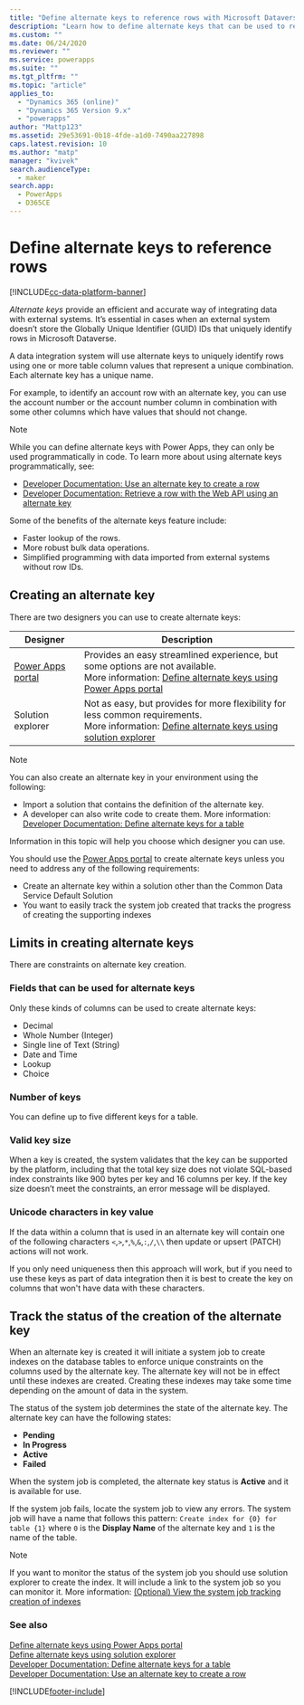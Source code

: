 ```yaml
---
title: "Define alternate keys to reference rows with Microsoft Dataverse | MicrosoftDocs"
description: "Learn how to define alternate keys that can be used to reference rows in Microsoft Dataverse"
ms.custom: ""
ms.date: 06/24/2020
ms.reviewer: ""
ms.service: powerapps
ms.suite: ""
ms.tgt_pltfrm: ""
ms.topic: "article"
applies_to: 
  - "Dynamics 365 (online)"
  - "Dynamics 365 Version 9.x"
  - "powerapps"
author: "Mattp123"
ms.assetid: 29e53691-0b18-4fde-a1d0-7490aa227898
caps.latest.revision: 10
ms.author: "matp"
manager: "kvivek"
search.audienceType: 
  - maker
search.app: 
  - PowerApps
  - D365CE
---
```

# Define alternate keys to reference rows

[!INCLUDE[cc-data-platform-banner](../../includes/cc-data-platform-banner.md)]

*Alternate keys* provide an efficient and accurate way of integrating data with external systems. It’s essential in cases when an external system doesn’t store the Globally Unique Identifier (GUID) IDs that uniquely identify rows in Microsoft Dataverse. 

A data integration system will use alternate keys to uniquely identify rows using one or more table column values that represent a unique combination. Each alternate key has a unique name. 

For example, to identify an account row with an alternate key, you can use the account number or the account number column in combination with some other columns which have values that should not change.

> [!NOTE]
> While you can define alternate keys with Power Apps, they can only be used programmatically in code. 
> To learn more about using alternate keys programmatically, see:   
> - [Developer Documentation: Use an alternate key to create a row](/dynamics365/customer-engagement/developer/use-alternate-key-create-row) 
> - [Developer Documentation: Retrieve a row with the Web API using an alternate key](/dynamics365/customer-engagement/developer/webapi/retrieve-table-using-web-api#retrieve-using-an-alternate-key)

Some of the benefits of the alternate keys feature include:  
  
- Faster lookup of the rows.  
- More robust bulk data operations.  
- Simplified programming with data imported from external systems without row IDs.  
  

## Creating an alternate key

There are two designers you can use to create alternate keys:

|Designer| Description|
|--|--|
|[Power Apps portal](https://make.powerapps.com/?utm_source=padocs&utm_medium=linkinadoc&utm_campaign=referralsfromdoc)|Provides an easy streamlined experience, but some options are not available.<br />More information: [Define alternate keys using Power Apps portal](define-alternate-keys-portal.md)|
|Solution explorer|Not as easy, but provides for more flexibility for less common requirements.<br />More information: [Define alternate keys using solution explorer](define-alternate-keys-solution-explorer.md) |

> [!NOTE]
> You can also create an alternate key in your environment using the following:
> - Import a solution that contains the definition of the alternate key.
> - A developer can also write code to create them. More information: [Developer Documentation: Define alternate keys for a table](/dynamics365/customer-engagement/developer/define-alternate-keys-table)

Information in this topic will help you choose which designer you can use. 

You should use the [Power Apps portal](https://make.powerapps.com/?utm_source=padocs&utm_medium=linkinadoc&utm_campaign=referralsfromdoc) to create alternate keys unless you need to address any of the following requirements:

- Create an alternate key within a solution other than the Common Data Service Default Solution
- You want to easily track the system job created that tracks the progress of creating the supporting indexes


## Limits in creating alternate keys

There are constraints on alternate key creation.

### Fields that can be used for alternate keys

Only these kinds of columns can be used to create alternate keys:
 - Decimal
 - Whole Number (Integer)
 - Single line of Text (String)
 - Date and Time
 - Lookup
 - Choice

### Number of keys

You can define up to five different keys for a table.
 
### Valid key size

When a key is created, the system validates that the key can be supported by the platform, including that the total key size does not violate SQL-based index constraints like 900 bytes per key and 16 columns per key. If the key size doesn’t meet the constraints, an error message will be displayed.

### Unicode characters in key value

If the data within a column that is used in an alternate key will contain one of the following characters `<`,`>`,`*`,`%`,`&`,`:`,`/`,`\\` then update or upsert (PATCH) actions will not work.

If you only need uniqueness then this approach will work, but if you need to use these keys as part of data integration then it is best to create the key on columns that won't have data with these characters.

## Track the status of the creation of the alternate key

When an alternate key is created it will initiate a system job to create indexes on the database tables to enforce unique constraints on the columns used by the alternate key. The alternate key will not be in effect until these indexes are created. Creating these indexes may take some time depending on the amount of data in the system. 

The status of the system job determines the state of the alternate key. The alternate key can have the following states:
- **Pending**
- **In Progress**
- **Active**
- **Failed**

When the system job is completed, the alternate key status is **Active** and it is available for use.

If the system job fails, locate the system job to view any errors. The system job will have a name that follows this pattern: `Create index for {0} for table {1}` where `0` is the **Display Name** of the alternate key and `1` is the name of the table.


> [!NOTE]
> If you want to monitor the status of the system job you should use solution explorer to create the index. It will include a link to the system job so you can monitor it. More information: [(Optional) View the system job tracking creation of indexes](define-alternate-keys-solution-explorer.md#optional-view-the-system-job-tracking-creation-of-indexes)
  
  
### See also  

[Define alternate keys using Power Apps portal](define-alternate-keys-portal.md)<br />
[Define alternate keys using solution explorer](define-alternate-keys-solution-explorer.md)<br />
[Developer Documentation: Define alternate keys for a table](/dynamics365/customer-engagement/developer/define-alternate-keys-table)<br />
[Developer Documentation: Use an alternate key to create a row](/dynamics365/customer-engagement/developer/use-alternate-key-create-row)


[!INCLUDE[footer-include](../../includes/footer-banner.md)]